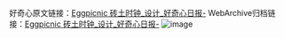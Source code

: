 好奇心原文链接：[Eggpicnic 砖土时钟_设计_好奇心日报-](https://www.qdaily.com/articles/7267.html)
WebArchive归档链接：[Eggpicnic 砖土时钟_设计_好奇心日报-](http://web.archive.org/web/20190623172204/https://www.qdaily.com/articles/7267.html)
![image](http://ww3.sinaimg.cn/large/007d5XDply1g3wi2sa8ujj30u036fn3l)
